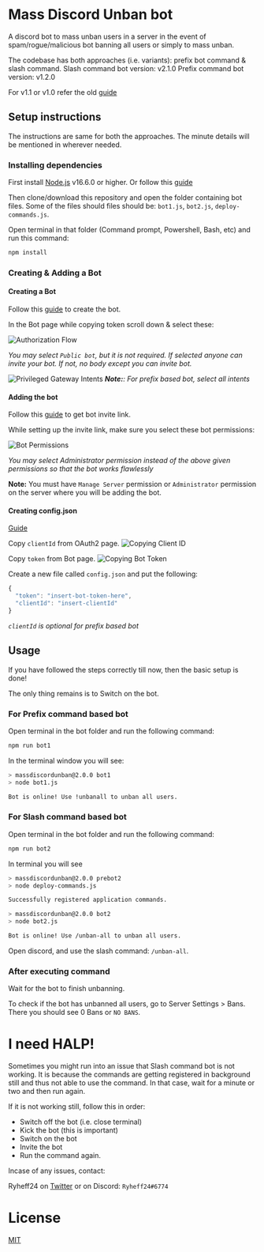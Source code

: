 # Mass Discord Unban bot

A discord bot to mass unban users in a server in the event of spam/rogue/malicious bot banning all users or simply to mass unban.

The codebase has both approaches (i.e. variants): prefix bot command & slash command.
Slash command bot version: v2.1.0
Prefix command bot version: v1.2.0

For v1.1 or v1.0 refer the old [guide](./README_old.md)

## Setup instructions

The instructions are same for both the approaches. The minute details will be mentioned in wherever needed.

### Installing dependencies

First install [Node.js](https://nodejs.org/en/download/current/) v16.6.0 or higher. Or follow this [guide](https://discordjs.guide/preparations/)

Then clone/download this repository and open the folder containing bot files.
Some of the files should files should be: `bot1.js`, `bot2.js`, `deploy-commands.js`.

Open terminal in that folder (Command prompt, Powershell, Bash, etc) and run this command:

```bash
npm install
```

### Creating & Adding a Bot

#### Creating a Bot

Follow this [guide](https://discordjs.guide/preparations/setting-up-a-bot-application.html) to create the bot.

In the Bot page while copying token scroll down & select these:

![Authorization Flow](https://i.imgur.com/2vuo9VL.png)

_You may select `Public bot`, but it is not required. If selected anyone can invite your bot. If not, no body except you can invite bot._

![Privileged Gateway Intents](https://i.imgur.com/NJUFUkj.png)
_**Note:**: For prefix based bot, select all intents_

#### Adding the bot

Follow this [guide](https://discordjs.guide/preparations/adding-your-bot-to-servers.html) to get bot invite link.

While setting up the invite link, make sure you select these bot permissions:

![Bot Permissions](https://i.imgur.com/Rmon7OJ.png)

_You may select Administrator permission instead of the above given permissions so that the bot works flawlessly_

**Note:** You must have `Manage Server` permission or `Administrator` permission on the server where you will be adding the bot.

#### Creating config.json

[Guide](https://discordjs.guide/creating-your-bot/#using-config-json)

Copy `clientId` from OAuth2 page.
![Copying Client ID](https://i.imgur.com/aiBC8cF.png)

Copy `token` from Bot page.
![Copying Bot Token](https://i.imgur.com/DUKebFW.png)

Create a new file called `config.json` and put the following:

```js
{
  "token": "insert-bot-token-here",
  "clientId": "insert-clientId"
}
```

_`clientId` is optional for prefix based bot_

## Usage

If you have followed the steps correctly till now, then the basic setup is done!

The only thing remains is to Switch on the bot.

### For Prefix command based bot

Open terminal in the bot folder and run the following command:

```bash
npm run bot1
```

In the terminal window you will see:

```bash
> massdiscordunban@2.0.0 bot1
> node bot1.js

Bot is online! Use !unbanall to unban all users.
```

### For Slash command based bot

Open terminal in the bot folder and run the following command:

```bash
npm run bot2
```

In terminal you will see

```bash
> massdiscordunban@2.0.0 prebot2
> node deploy-commands.js

Successfully registered application commands.

> massdiscordunban@2.0.0 bot2
> node bot2.js

Bot is online! Use /unban-all to unban all users.
```

Open discord, and use the slash command: `/unban-all`.

### After executing command

Wait for the bot to finish unbanning.

To check if the bot has unbanned all users, go to Server Settings > Bans.
There you should see 0 Bans or `NO BANS`.

# I need HALP!

Sometimes you might run into an issue that Slash command bot is not working.
It is because the commands are getting registered in background still and thus not able to use the command.
In that case, wait for a minute or two and then run again.

If it is not working still, follow this in order:

-   Switch off the bot (i.e. close terminal)
-   Kick the bot (this is important)
-   Switch on the bot
-   Invite the bot
-   Run the command again.

Incase of any issues, contact:

Ryheff24 on [Twitter](https://twitter.com/Ryheff24) or on Discord: `Ryheff24#6774`

# License

[MIT](./LICENSE)
